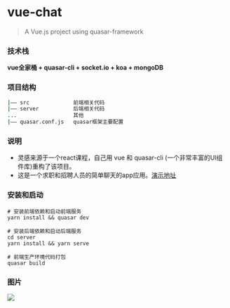 # vue-chat

> A  Vue.js project using quasar-framework

### 技术栈

**vue全家桶 + quasar-cli + socket.io + koa + mongoDB**

### 项目结构

```bash
|—— src              前端相关代码
|—— server           后端相关代码
...                  其他
|—— quasar.conf.js   quasar框架主要配置
```

### 说明

- 灵感来源于一个react课程，自己用 vue 和 quasar-cli  (一个非常丰富的UI组件库)重构了该项目。
- 这是一个求职和招聘人员的简单聊天的app应用。[演示地址](http://chat.haledeng.com)

### 安装和启动

```b
# 安装前端依赖和启动前端服务
yarn install && quasar dev

# 安装后端依赖和启动后端服务
cd server
yarn install && yarn serve

# 前端生产环境代码打包
quasar build
```

### 图片

![](http://p5j8134h3.bkt.clouddn.com/quasar-chat-show.png)





